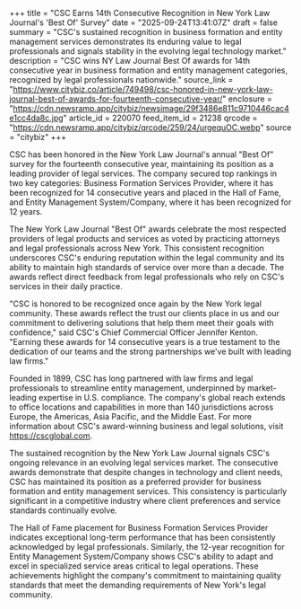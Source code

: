 +++
title = "CSC Earns 14th Consecutive Recognition in New York Law Journal's 'Best Of' Survey"
date = "2025-09-24T13:41:07Z"
draft = false
summary = "CSC's sustained recognition in business formation and entity management services demonstrates its enduring value to legal professionals and signals stability in the evolving legal technology market."
description = "CSC wins NY Law Journal Best Of awards for 14th consecutive year in business formation and entity management categories, recognized by legal professionals nationwide."
source_link = "https://www.citybiz.co/article/749498/csc-honored-in-new-york-law-journal-best-of-awards-for-fourteenth-consecutive-year/"
enclosure = "https://cdn.newsramp.app/citybiz/newsimage/29f3486e811c9710446cac4e1cc4da8c.jpg"
article_id = 220070
feed_item_id = 21238
qrcode = "https://cdn.newsramp.app/citybiz/qrcode/259/24/urgequOC.webp"
source = "citybiz"
+++

<p>CSC has been honored in the New York Law Journal's annual "Best Of" survey for the fourteenth consecutive year, maintaining its position as a leading provider of legal services. The company secured top rankings in two key categories: Business Formation Services Provider, where it has been recognized for 14 consecutive years and placed in the Hall of Fame, and Entity Management System/Company, where it has been recognized for 12 years.</p><p>The New York Law Journal "Best Of" awards celebrate the most respected providers of legal products and services as voted by practicing attorneys and legal professionals across New York. This consistent recognition underscores CSC's enduring reputation within the legal community and its ability to maintain high standards of service over more than a decade. The awards reflect direct feedback from legal professionals who rely on CSC's services in their daily practice.</p><p>"CSC is honored to be recognized once again by the New York legal community. These awards reflect the trust our clients place in us and our commitment to delivering solutions that help them meet their goals with confidence," said CSC's Chief Commercial Officer Jennifer Kenton. "Earning these awards for 14 consecutive years is a true testament to the dedication of our teams and the strong partnerships we've built with leading law firms."</p><p>Founded in 1899, CSC has long partnered with law firms and legal professionals to streamline entity management, underpinned by market-leading expertise in U.S. compliance. The company's global reach extends to office locations and capabilities in more than 140 jurisdictions across Europe, the Americas, Asia Pacific, and the Middle East. For more information about CSC's award-winning business and legal solutions, visit <a href="https://cscglobal.com" rel="nofollow" target="_blank">https://cscglobal.com</a>.</p><p>The sustained recognition by the New York Law Journal signals CSC's ongoing relevance in an evolving legal services market. The consecutive awards demonstrate that despite changes in technology and client needs, CSC has maintained its position as a preferred provider for business formation and entity management services. This consistency is particularly significant in a competitive industry where client preferences and service standards continually evolve.</p><p>The Hall of Fame placement for Business Formation Services Provider indicates exceptional long-term performance that has been consistently acknowledged by legal professionals. Similarly, the 12-year recognition for Entity Management System/Company shows CSC's ability to adapt and excel in specialized service areas critical to legal operations. These achievements highlight the company's commitment to maintaining quality standards that meet the demanding requirements of New York's legal community.</p>